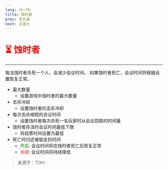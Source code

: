 ```yaml
---
lang: zh-CN
title: 蚀时者
prev: 复仇者
next: 卫道士
---
```


# <font color="red">⏳ <b>蚀时者</b></font> <Badge text="Support" type="tip" vertical="middle"/>

***

每当蚀时者杀死一个人，会减少会议时间。 如果蚀时者死亡，会议时间将根据设置恢复正常。

- 最大数量
  - 设置游戏中蚀时者的最大数量
- 击杀冷却
  - 设置蚀时者的击杀冷却
- 每次击杀缩短的会议时间
  - 设置蚀时者每次杀死一名玩家时从会议窃取的时间量
- 蚀时者存活时会议时间最低下限
  - 将投票时间设置为最低
- 死亡时归还被偷走的时间
  - <font color=green>开启</font>: 会议时间将在蚀时者死亡后恢复正常
  - <font color=red>关闭</font>: 会议时间将持续降低

> 来源于：TOH
